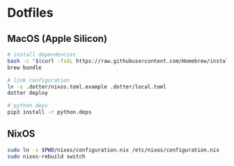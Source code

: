 # Dotfiles

## MacOS (Apple Silicon)

```bash
# install dependencies
bash -c "$(curl -fsSL https://raw.githubusercontent.com/Homebrew/install/HEAD/install.sh)"
brew bundle

# link configuration
ln -s .dotter/nixos.toml.example .dotter/local.toml
dotter deploy

# python deps
pip3 install -r python.deps
```

## NixOS

```bash
sudo ln -s $PWD/nixos/configuration.nix /etc/nixos/configuration.nix
sudo nixos-rebuild switch
```
